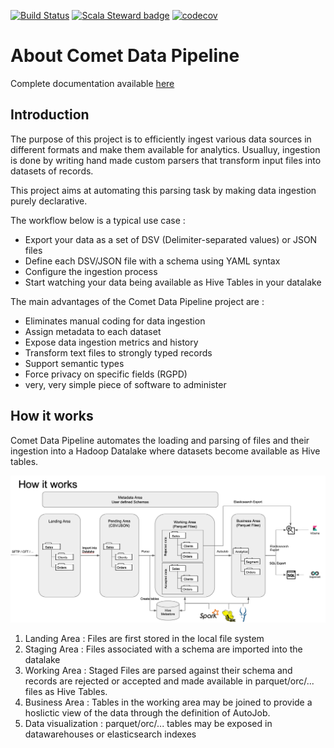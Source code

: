 [![Build Status](https://travis-ci.com/ebiznext/comet-data-pipeline.svg?branch=master)](https://travis-ci.com/ebiznext/comet-data-pipeline)
[![Scala Steward badge](https://img.shields.io/badge/Scala_Steward-helping-blue.svg?style=flat&logo=data:image/png;base64,iVBORw0KGgoAAAANSUhEUgAAAA4AAAAQCAMAAAARSr4IAAAAVFBMVEUAAACHjojlOy5NWlrKzcYRKjGFjIbp293YycuLa3pYY2LSqql4f3pCUFTgSjNodYRmcXUsPD/NTTbjRS+2jomhgnzNc223cGvZS0HaSD0XLjbaSjElhIr+AAAAAXRSTlMAQObYZgAAAHlJREFUCNdNyosOwyAIhWHAQS1Vt7a77/3fcxxdmv0xwmckutAR1nkm4ggbyEcg/wWmlGLDAA3oL50xi6fk5ffZ3E2E3QfZDCcCN2YtbEWZt+Drc6u6rlqv7Uk0LdKqqr5rk2UCRXOk0vmQKGfc94nOJyQjouF9H/wCc9gECEYfONoAAAAASUVORK5CYII=)](https://scala-steward.org)
[![codecov](https://codecov.io/gh/ebiznext/comet-data-pipeline/branch/master/graph/badge.svg)](https://codecov.io/gh/ebiznext/comet-data-pipeline)

# About Comet Data Pipeline

Complete documentation available [here](https://comet-app.readthedocs.io/)

## Introduction

The purpose of this project is to efficiently ingest various data
sources in different formats and make them available for analytics.
Usualluy, ingestion is done by writing hand made custom parsers that
transform input files into datasets of records.

This project aims at automating this parsing task by making data
ingestion purely declarative.

The workflow below is a typical use case :

* Export your data as a set of DSV (Delimiter-separated values) or JSON files
* Define each DSV/JSON file with a schema using YAML syntax
* Configure the ingestion process
* Start watching your data being available as Hive Tables in your  datalake


The main advantages of the Comet Data Pipeline project are :

* Eliminates manual coding for data ingestion
* Assign metadata to each dataset
* Expose data ingestion metrics and history
* Transform text files to strongly typed records
* Support semantic types
* Force privacy on specific fields (RGPD)
* very, very simple piece of software to administer

## How it works

Comet Data Pipeline automates the loading and parsing of files and
their ingestion into a Hadoop Datalake where datasets become
available as Hive tables.

![Complete Comet Data pipeline]( docs/user/assets/cdp-howitworks.png "Complete Comet Data pipeline")


1. Landing Area : Files are first stored in the local file system
2. Staging Area : Files associated with a schema are imported into the datalake
3. Working Area : Staged Files are parsed against their schema and records are rejected or accepted and made available in parquet/orc/... files as Hive Tables.
4. Business Area : Tables in the working area may be joined to provide a hoslictic view of the data through the definition of AutoJob.
5. Data visualization : parquet/orc/... tables may be exposed in datawarehouses or elasticsearch indexes


